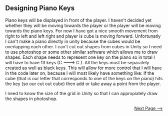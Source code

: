 ## Designing Piano Keys 

Piano keys will be displayed in front of the player. I haven't decided yet whether they will be moving towards the player or the player will be moving towards the piano keys. For now I have got a nice smooth movement from right to left and left right and player is cube is moving forward. Unfortunatly I can't make a piano directly in unity because the cubes would be overlapping each other. I can't cut out shapes from cubes in Unity so I need to use photoshop or some other similar software which allows me to draw shapes. Each shape needs to represent one key on the piano so in total I will have to have 13 keys (C ---> C ). All the keys must be separately created as well as black keys. This will allow for more control that I will have in the code later on, because I will most likely have something like: If the cube (that is our letter that corresponds to one of the keys on the piano) hits the key (so our cut out cube) then add or take away a  point from the player. 

I need to know the size of the grid in Unity so that I can appropiately draw the shapes in photoshop. 



<div align="right"> 

[Next Page -->](./GoingFurther.md) 

</div>
